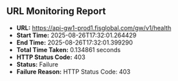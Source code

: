 ## URL Monitoring Report

- **URL:** https://api-gw1-prod1.fisglobal.com/gw/v1/health
- **Start Time:** 2025-08-26T17:32:01.264429
- **End Time:** 2025-08-26T17:32:01.399290
- **Total Time Taken:** 0.134861 seconds
- **HTTP Status Code:** 403
- **Status:** Failure
- **Failure Reason:** HTTP Status Code: 403
